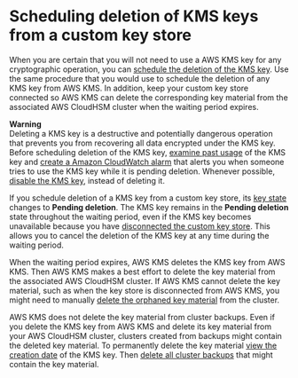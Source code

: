 # Scheduling deletion of KMS keys from a custom key store<a name="delete-cmk-keystore"></a>

When you are certain that you will not need to use a AWS KMS key for any cryptographic operation, you can [schedule the deletion of the KMS key](deleting-keys.md)\. Use the same procedure that you would use to schedule the deletion of any KMS key from AWS KMS\. In addition, keep your custom key store connected so AWS KMS can delete the corresponding key material from the associated AWS CloudHSM cluster when the waiting period expires\.

**Warning**  
Deleting a KMS key is a destructive and potentially dangerous operation that prevents you from recovering all data encrypted under the KMS key\. Before scheduling deletion of the KMS key, [examine past usage](deleting-keys-determining-usage.md) of the KMS key and [create a Amazon CloudWatch alarm](deleting-keys-creating-cloudwatch-alarm.md) that alerts you when someone tries to use the KMS key while it is pending deletion\. Whenever possible, [disable the KMS key](enabling-keys.md), instead of deleting it\.

If you schedule deletion of a KMS key from a custom key store, its [key state](key-state.md) changes to **Pending deletion**\. The KMS key remains in the **Pending deletion** state throughout the waiting period, even if the KMS key becomes unavailable because you have [disconnected the custom key store](disconnect-keystore.md)\. This allows you to cancel the deletion of the KMS key at any time during the waiting period\.

When the waiting period expires, AWS KMS deletes the KMS key from AWS KMS\. Then AWS KMS makes a best effort to delete the key material from the associated AWS CloudHSM cluster\. If AWS KMS cannot delete the key material, such as when the key store is disconnected from AWS KMS, you might need to manually [delete the orphaned key material](fix-keystore.md#fix-keystore-orphaned-key) from the cluster\. 

AWS KMS does not delete the key material from cluster backups\. Even if you delete the KMS key from AWS KMS and delete its key material from your AWS CloudHSM cluster, clusters created from backups might contain the deleted key material\. To permanently delete the key material [view the creation date](view-cmk-keystore.md) of the KMS key\. Then [delete all cluster backups](https://docs.aws.amazon.com/cloudhsm/latest/userguide/delete-restore-backup.html) that might contain the key material\. 